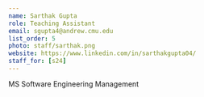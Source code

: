 ```yaml
---
name: Sarthak Gupta
role: Teaching Assistant
email: sgupta4@andrew.cmu.edu
list_order: 5
photo: staff/sarthak.png
website: https://www.linkedin.com/in/sarthakgupta04/
staff_for: [s24]
---
```

MS Software Engineering Management